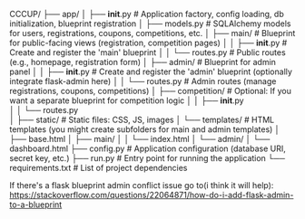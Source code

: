 CCCUP/
├── app/
│   ├── __init__.py         # Application factory, config loading, db initialization, blueprint registration
│   ├── models.py           # SQLAlchemy models for users, registrations, coupons, competitions, etc.
│   ├── main/               # Blueprint for public-facing views (registration, competition pages)
│   │   ├── __init__.py     # Create and register the 'main' blueprint
│   │   └── routes.py       # Public routes (e.g., homepage, registration form)
│   ├── admin/              # Blueprint for admin panel
│   │   ├── __init__.py     # Create and register the 'admin' blueprint (optionally integrate flask-admin here)
│   │   └── routes.py       # Admin routes (manage registrations, coupons, competitions)
│   ├── competition/        # Optional: If you want a separate blueprint for competition logic
│   │   ├── __init__.py     
│   │   └── routes.py       
│   ├── static/             # Static files: CSS, JS, images
│   └── templates/          # HTML templates (you might create subfolders for main and admin templates)
│       ├── base.html
│       ├── main/
│       │    └── index.html
│       └── admin/
│            └── dashboard.html
├── config.py               # Application configuration (database URI, secret key, etc.)
├── run.py                  # Entry point for running the application
└── requirements.txt        # List of project dependencies

If there's a flask blueprint admin conflict issue go to(i think it will help):
https://stackoverflow.com/questions/22064871/how-do-i-add-flask-admin-to-a-blueprint